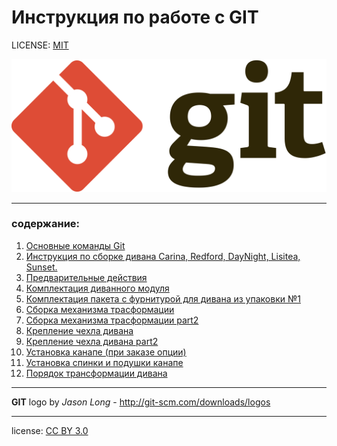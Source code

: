 # Инструкция по работе с GIT

LICENSE: [MIT](./license.md)

![git-logo](git.png)

---

### содержание:
1. [Основные команды Git](./add.md)
2. [Инструкция по сборке дивана Carina, Redford, DayNight, Lisitea, Sunset.](./divan/page_1.md)
3. [Предварительные действия](./divan/page_2.md)
4. [Комплектация диванного модуля](./divan/page_3.md)
5. [Комплектация пакета с фурнитурой для дивана из упаковки №1](./divan/page_4.md)
6. [Сборка механизма трасформации](./divan/page_5.md)
7. [Сборка механизма трасформации part2](./divan/page_6.md)
8. [Крепление чехла дивана](./divan/page_7.md)
9. [Крепление чехла дивана part2](./divan/page_8.md)
10. [Установка канапе (при заказе опции)](./divan/page_9.md)
11. [Установка спинки и подушки канапе](./divan/page_10.md)
12. [Порядок трансформации дивана](./divan/page_11.md)
---



**GIT** logo by *Jason Long* - http://git-scm.com/downloads/logos

---

license: [CC BY 3.0](https://creativecommons.org/licenses/by/3.0/)

